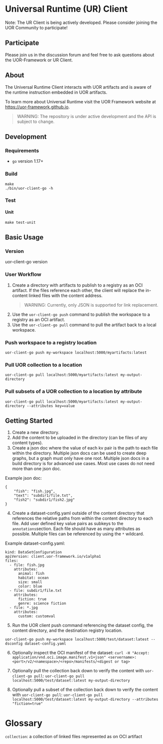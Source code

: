 # Universal Runtime (UR) Client

Note: The UR Client is being actively developed. Please consider joining the UOR Community to participate!

## Participate

Please join us in the discussion forum and feel free to ask questions about the UOR-Framework or UR Client.

## About

The Universal Runtime Client interacts with UOR artifacts and is aware of the runtime instruction
embedded in UOR artifacts.

To learn more about Universal Runtime visit the UOR Framework website at <https://uor-framework.github.io>.

> WARNING: The repository is under active development and the API is subject to change.

## Development

### Requirements

- `go` version 1.17+

### Build

```
make
./bin/uor-client-go -h
```

### Test

#### Unit

```
make test-unit
```

## Basic Usage

### Version

uor-client-go version

### User Workflow

1. Create a directory with artifacts to publish to a registry as an OCI artifact. If the files reference each other, the client will replace the in-content linked files with the content address.
   > WARNING: Currently, only JSON is supported for link replacement.
2. Use the `uor-client-go push` command to publish the workspace to a registry as an OCI artifact.
3. Use the `uor-client-go pull` command to pull the artifact back to a local workspace.

### Push workspace to a registry location

```
uor-client-go push my-workspace localhost:5000/myartifacts:latest
```

### Pull UOR collection to a location

```
uor-client-go pull localhost:5000/myartifacts:latest my-output-directory
```

### Pull subsets of a UOR collection to a location by attribute

```
uor-client-go pull localhost:5000/myartifacts:latest my-output-directory --attributes key=value
```

## Getting Started

1. Create a new directory.
2. Add the content to be uploaded in the directory (can be files of any content types).
3. Create a json doc where the value of each kv pair is the path to each file within the directory. Multiple json docs can be used to create deep graphs, but a graph must only have one root. Multiple json docs in a build directory is for advanced use cases. Most use cases do not need more than one json doc.

Example json doc:

```
{
    "fish": "fish.jpg",
    "text": "subdir1/file.txt",
    "fish2": "subdir1/fish2.jpg"
}
```

4. Create a dataset-config.yaml outside of the content directory that references the relative paths from within the content directory to each file. Add user defined key value pairs as subkeys to the `annotations`section. Each file should have as many attributes as possible. Multiple files can be referenced by using the `*` wildcard.

Example dataset-config.yaml:

```
kind: DataSetConfiguration
apiVersion: client.uor-framework.io/v1alpha1
files:
  - file: fish.jpg
    attributes:
      animal: fish
      habitat: ocean
      size: small
      color: blue
  - file: subdir1/file.txt
    attributes:
      fiction: true  
      genre: science fiction
  - file: *.jpg
    attributes:
      custom: customval

```

5. Run the UOR client push command referencing the dataset config, the content directory, and the destination registry location.

```
uor-client-go push my-workspace localhost:5000/test/dataset:latest --dsconfig dataset-config.yaml 
```

6. Optionally inspect the OCI manifest of the dataset:
  `curl -H "Accept: application/vnd.oci.image.manifest.v1+json" <servername>:<port>/v2/<namespace>/<repo>/manifests/<digest or tag>`

7. Optionally pull the collection back down to verify the content with `uor-client-go pull`:
  `uor-client-go pull localhost:5000/test/dataset:latest my-output-directory`

8. Optionally pull a subset of the collection back down to verify the content with `uor-client-go pull`:
  `uor-client-go pull localhost:5000/test/dataset:latest my-output-directory --attributes "fiction=true"`

# Glossary

`collection`: a collection of linked files represented as on OCI artifact
